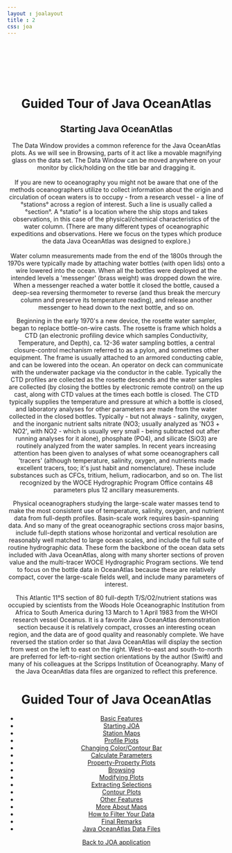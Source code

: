 ```yaml
---
layout : joalayout
title : 2
css: joa
---
```


<br><br><br><br><br>
<center>
<div id="container" class="tour page  row-fluid" style="max-width:150vh">
<div id="main_content" class="contained span8">
<div id="top"></div>        
<div id="guided_tour">
	<h1>Guided Tour of Java OceanAtlas </h1>
	<h2>Starting Java OceanAtlas</h2>
	<div id="guided_tour_content">
	<p>The Data Window provides a common reference for the Java OceanAtlas plots. As we will see in Browsing, parts of it act like a movable magnifying glass on the data set. The Data Window can be moved anywhere on your monitor by click/holding on the title bar and dragging it.
<br><br>
If you are new to oceanography you might not be aware that one of the methods oceanographers utilize to collect information about the origin and circulation of ocean waters is to occupy - from a research vessel - a line of &deg;stations&deg;  across a region of interest. Such a line is usually called a &deg;section&deg;. A &deg;statio&deg; is a location where the ship stops and takes observations, in this case of the physical/chemical characteristics of the water column. (There are many different types of oceanographic expeditions and observations. Here we focus on the types which produce the data Java OceanAtlas was designed to explore.)
<br><br>
Water column measurements made from the end of the 1800s through the 1970s were typically made by attaching water bottles (with open lids) onto a wire lowered into the ocean. When all the bottles were deployed at the intended levels a &#39;messenger&#39; (brass weight) was dropped down the wire. When a messenger reached a water bottle it closed the bottle, caused a deep-sea reversing thermometer to reverse (and thus break the mercury column and preserve its temperature reading), and release another messenger to head down to the next bottle, and so on.

Beginning in the early 1970&#39;s a new device, the rosette water sampler, began to replace bottle-on-wire casts. The rosette is frame which holds a CTD (an electronic profiling device which samples Conductivity, Temperature, and Depth), ca. 12-36 water sampling bottles, a central closure-control mechanism referred to as a pylon, and sometimes other equipment. The frame is usually attached to an armored conducting cable, and can be lowered into the ocean. An operator on deck can communicate with the underwater package via the conductor in the cable. Typically the CTD profiles are collected as the rosette descends and the water samples are collected (by closing the bottles by electronic remote control) on the up cast, along with CTD values at the times each bottle is closed. The CTD typically supplies the temperature and pressure at which a bottle is closed, and laboratory analyses for other parameters are made from the water collected in the closed bottles. Typically - but not always - salinity, oxygen, and the inorganic nutrient salts nitrate (NO3; usually analyzed as &#39;NO3 + NO2&#39;, with NO2 - which is usually very small - being subtracted out after running analyses for it alone), phosphate (PO4), and silicate (SiO3) are routinely analyzed from the water samples. In recent years increasing attention has been given to analyses of what some oceanographers call &#39;tracers&#39; (although temperature, salinity, oxygen, and nutrients made excellent tracers, too; it&#39;s just habit and nomenclature). These include substances such as CFCs, tritium, helium, radiocarbon, and so on. The list recognized by the WOCE Hydrographic Program Office contains 48 parameters plus 12 ancillary measurements.

Physical oceanographers studying the large-scale water masses tend to make the most consistent use of temperature, salinity, oxygen, and nutrient data from full-depth profiles. Basin-scale work requires basin-spanning data. And so many of the great oceanographic sections cross major basins, include full-depth stations whose horizontal and vertical resolution are reasonably well matched to large ocean scales, and include the full suite of routine hydrographic data. These form the backbone of the ocean data sets included with Java OceanAtlas, along with many shorter sections of proven value and the multi-tracer WOCE Hydrographic Program sections. We tend to focus on the bottle data in OceanAtlas because these are relatively compact, cover the large-scale fields well, and include many parameters of interest.

This Atlantic 11&deg;S section of 80 full-depth T/S/O2/nutrient stations was occupied by scientists from the Woods Hole Oceanographic Institution from Africa to South America during 13 March to 1 April 1983 from the WHOI research vessel Oceanus. It is a favorite Java OceanAtlas demonstration section because it is relatively compact, crosses an interesting ocean region, and the data are of good quality and reasonably complete. We have reversed the station order so that Java OceanAtlas will display the section from west on the left to east on the right.
	West-to-east and south-to-north are preferred for left-to-right section orientations by the author (Swift) and many of his colleagues at the Scripps Institution of Oceanography. Many of the Java OceanAtlas data files are organized to reflect this preference.</p>
</div>
</div>
        </div>     
        <div id="right" class="span4">        
<h1>Guided Tour of Java OceanAtlas</h1>
<ul>
  <li class="active"><a href="/tour/1">Basic Features</a></li>
  <li><a href="/tour/2">Starting JOA</a></li>
  <li><a href="/tour/3">Station Maps</a></li>
  <li><a href="/tour/4">Profile Plots</a></li>
  <li><a href="/tour/5">Changing Color/Contour Bar</a></li>
  <li><a href="/tour/6">Calculate Parameters</a></li>
  <li><a href="/tour/7">Property-Property Plots</a></li>
  <li><a href="/tour/8">Browsing</a></li>
  <li><a href="/tour/9">Modifying Plots</a></li>
  <li><a href="/tour/10">Extracting Selections</a></li>
  <li><a href="/tour/11">Contour Plots</a></li>
  <li><a href="/tour/12">Other Features</a></li>
  <li><a href="/tour/13">More About Maps</a></li>
  <li><a href="/tour/14">How to Filter Your Data</a></li>
  <li><a href="/tour/15">Final Remarks</a></li>
  <li><a href="/tour/16">Java OceanAtlas Data Files</a></li>
</ul>
<p><a href="/joa" class="btn">Back to JOA application</a></p>
        </div>       
      </div>
</center>
